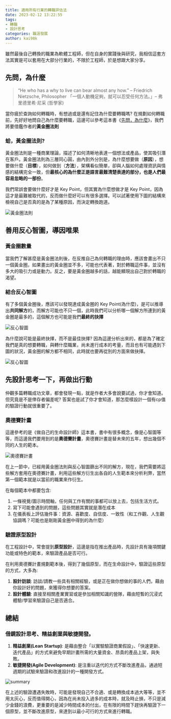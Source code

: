```yaml
---
title: 適用所有行業的轉職評估法
date: 2023-02-12 13:22:55
tags:
- 轉職
- 設計思考
categories: 職涯發展
author: kai98k
---
```

雖然最後自己轉換的職業為軟體工程師，但在自身的實踐後與研究，我相信這套方法其實是可以套用在大部分行業的，不限於工程師，於是想跟大家分享。


## 先問，為什麼

>“He who has a why to live can bear almost any how.”
– Friedrich Nietzsche, Philosopher
「一個人動機足夠，就可以忍受任何方法。」– 弗里德里希‧尼采 (哲學家)

當你疲於查詢如何轉職時，有想過或是還有記住為什麼要轉職嗎?
在規劃如何轉職前，先好好地問自己為什麼要轉職，這邊可以參考這本書《[先問，為什麼](https://www.books.com.tw/products/E050028575?sloc=main)》，我們將要借鑑作者的**黃金圈法則**


### 蛤，黃金圈法則?
黃金圈法則是一種商業理論，描述了如何清晰地表達一個想法或產品，使其吸引潛在客戶。黃金圈法則為三層同心圓，由內到外分別是，為什麼想要做（**原因**），想要做什麼（**目標**），如何做到（**方法**），架構看似簡單，卻與人腦如何處理資訊與情感的結構完全一致，但**最核心的為什麼正是語言最難清楚表達的部分，也是人們最容易忽略的一部份**。

我們常誤會要做什麼好才是 Key Point，但其實為什麼想做才是 Key Point，因為這才是最難被取代的，反而做什麼好可以有很多選擇。可以試著使用下圖的結構來檢視自己是否真的是為了某種原因，而決定轉換跑道。

![黃金圈法則](https://i.imgur.com/pTrXOrW.png)

## 善用反心智圖，導因唯果

### 黃金圈數量
當我們了解甚麼是黃金圈法則後，在反推自己為何轉職的理由時，應該會畫出不只一個黃金圈，如果畫出的黃金圈並不多，可能也代表著，對於轉職這件事，並沒有多大的吸引力或是動力。反之，要是黃金圈越多的話，越能顯現出自己對於轉職的渴望。

### 結合反心智圖
有了多個黃金圈後，應該可以發現達成黃金圈的 Key Point(為什麼)，是可以推導出**共同解方**的，而解方可能也不只一個，此時我們可以分析哪一個解方所連到的黃金圈是最多的，這個解方也可能是我們**最終的抉擇**

![反心智圖](https://i.imgur.com/rP38TlT.png)

為什麼說可能是最終抉擇，而不是最佳抉擇?
因為這邊分析出來的，都是為了確定我們是真的想要轉職，與轉什麼職業，尚未進行成本的考量，而且也有可能遇到下圖的狀況，黃金圈的解方都不相同，此時就也要再從別的方面來做抉擇。

![反心智圖](https://i.imgur.com/Fuexdss.png)

<!-- 例如，如果你想要向人們推銷一款新手機，你可以先說：「我們的目標是為你提供一款超薄、超快的手機。」然後你可以說：「我們之所以這樣做，是因為我們相信人們應該有一款設計精美、性能出色的手機，能讓他們在生活和工作中更有效率。」最後，你可以說：「我們是通過使用最先進的技術和材料，以及經過嚴格測試的製造過程來實現這一目標的。」這就是黃金圈法則的一個簡單示例。
 -->
 ## 先設計思考一下，再做出行動
 仲觀多篇轉職成功文章，都會發現一點，就是作者大多會說要試過，你才會知道。但究竟是不是倖存者偏差呢? 答案也是試了你才會知道，那怎麼樣設計一個有cp值的驗證行動就很重要了。
 ### 奧德賽計畫
 這邊參考的是《做自己的生命設計師》這本書，書中有很多概念，像是心智圖等等，而這邊我們要用到的是**奧德賽計畫**，奧德賽計畫是替未來的五年，想出幾個不同的人生的範本。

![奧德賽計畫](https://i.imgur.com/0POrtxl.png)

在上一節中，已經用黃金圈法則與反心智圖篩出不同的解方，現在，我們需要將這些解方套用在奧德賽計畫，利用這些解方衍生出各自的人生範本來分析利弊，當然第一個範本就是以當前的職業來作衍生。

在每個範本中都要包含:
1. 一條視覺/圖示時間軸，任何與工作有關的事都可以放上去，包括生活方式。
2. 寫下可能會遇到的問題，這些問題其實就是潛在成本
3. 在儀表板上評估幾件事：資源、喜歡度、自信度、一致性（和工作觀、人生觀協調嗎？可能也是剛剛黃金圈中得到的為什麼）


### 驗證原型設計
在工程設計中，常會提到**原型設計**，這邊是指在推出產品時，先設計具有幾項關鍵功能或特色的範本，來驗證產品是否可行。

在利用奧德賽計畫規劃範本後，得到了幾個原型，而在生命設計中，驗證這些原型的方式，大多為:
1. **設計訪談**: 訪談/請教一些具有相關經驗，或是正在做你想做的事的人們，藉由你設計好的問題，來獲得你想要的答案。
2. **設計體驗**: 直接至相關產業實習或是參加相關知識的營隊，藉由短暫的沉浸式體驗/學習來驗證自己是否適合。


## 總結

### 借鏡設計思考、精益創業與敏捷開發。

1. **精益創業(Lean Startup)**: 是藉由整合「以實驗驗證商業假設」、「快速更新、迭代產品」的方式來避免早期計畫所需的大量資金、昂貴的產品上架，與失敗。
2. **敏捷開發(Agile Development)**: 是注重以迭代的方式不斷改進產品，通過短週期的試驗來驗證和改進設計的一種開發方式。
 
![summary](https://i.imgur.com/HIpxzgS.png)

在上述的驗證遭遇失敗時，可能是發現自己不合適、或是轉換成本過大等等，並不用太灰心，反而值得開心，因為在尚未投入過多的成本時，就及時止損，不只是減少金錢的浪費，更重要的是減少時間成本的付出，在有限的時間下趕快再驗證下一個原型，並不斷改進原型，來達到以最小可行的方式來進行轉職。